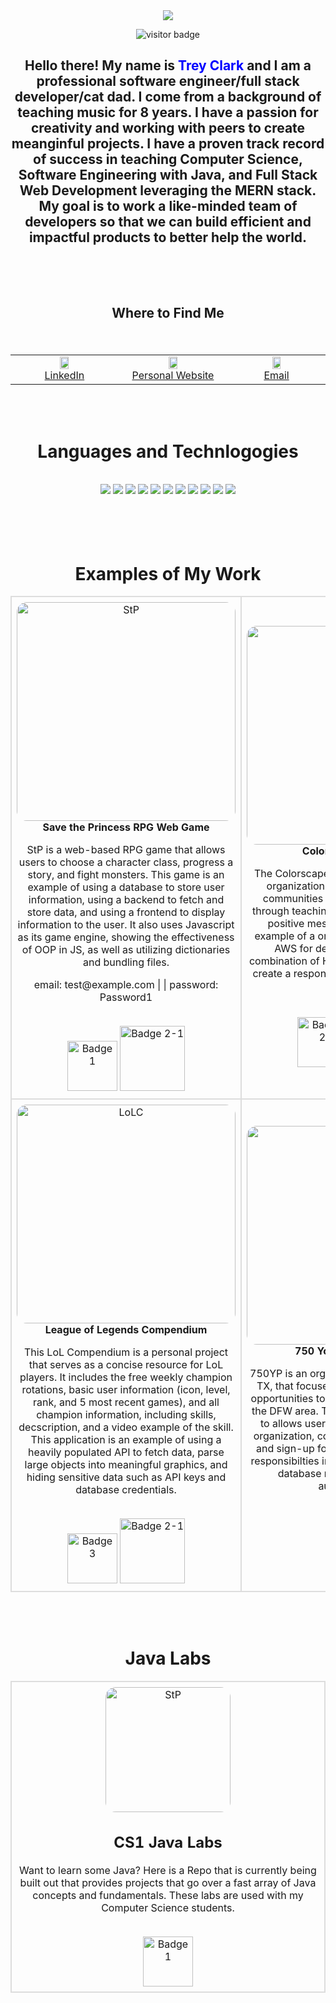 <div align="center">
<img src="https://i.imgur.com/B3YWcZy.png" />
<br>
	
![visitor badge](https://visitor-badge.laobi.icu/badge?page_id=clarktr1.clarktr1)
<h2>Hello there! My name is <span style="color: blue;">Trey Clark</span> and I am a professional software engineer/full stack developer/cat dad. I come from a background of teaching music for 8 years. I have a passion for creativity and working with peers to create meanginful projects. I have a proven track record of success in teaching Computer Science, Software Engineering with Java, and Full Stack Web Development leveraging the MERN stack. My goal is to work a like-minded team of developers so that we can build efficient and impactful products to better help the world.
<br>
<br>
<br>
<br>
<p>Where to Find Me</p>
</div>
<br>


<table align="center">
<tr>
<td align="center" bordercolor="#ffffff" width="360px" valign="top">
	<img src="https://logospng.org/download/linkedin/logo-linkedin-icon-4096.png" width="30%"/>
    <br>
      <a href="https://linkedin.com/in/webdevtreyclark" target="_blank"> LinkedIn</a>
</td>
<td align="center" width="360px" valign="top">
	<img style="border-radius:16px;" src="https://yt3.googleusercontent.com/5xCTg5cTLjTTOxLSMpvzawqr8m9_SMW61Zaf8ZrEdttYXX1jG6kmRcvK0eToqUJ3pv_YVR1nfuA=s900-c-k-c0x00ffffff-no-rj" width="30%" />
    <br>
    <a href="https://webdevtreyclark.com" target="_blank"> Personal Website</a>
</td>
<td align="center" width="360px" valign="top">
	<img style="border-radius:16px;" src="https://static.vecteezy.com/system/resources/previews/000/571/441/original/mail-icon-vector.jpg" width="30%" />
    <br>
    <a href="mailto:itreyclark@gmail.com" target="_blank"> Email</a>
</td>
</table>

<br>
<br>

<div align="center">
<h1>Languages and Technlogogies</h1>
<br>
<img src="https://img.shields.io/badge/HTML5-E34F26?style=for-the-badge&logo=html5&logoColor=white" />
<img src="https://img.shields.io/badge/CSS3-1572B6?style=for-the-badge&logo=css3&logoColor=white" />
<img src="https://img.shields.io/badge/JavaScript-F7DF1E?style=for-the-badge&logo=javascript&logoColor=black" />
<img src="https://img.shields.io/badge/Java-ED8B00?style=for-the-badge&logo=java&logoColor=white" />
<img src="https://img.shields.io/badge/SQL-EF32AB?style=for-the-badge" />
<img src="https://img.shields.io/badge/ReactJS-1511B6?style=for-the-badge&logo=React" />
<img src="https://img.shields.io/badge/Sequelize-EFF32A?style=for-the-badge" />
<img src="https://img.shields.io/badge/GIT-EFFFFF?style=for-the-badge&logo=git" />
<img src="https://img.shields.io/badge/NodeJS-AFff3A?style=for-the-badge&logo=nodejs" />
<img src="https://img.shields.io/badge/ExpressJS-AA32AB?style=for-the-badge&logo=express" />
<img src="https://img.shields.io/badge/tRPC-00A0A0?style=for-the-badge" />
</div>

<br>
<br>
<br>
<br>

<h1 align="center">Examples of My Work</h1>
<table align="center" style="border-collapse: collapse; width: 100%;">
  <tr>
    <td align="center" style="border: 2px solid #dddddd; padding: 8px;">
      <img src="https://i.imgur.com/XsLol5Y.gif" width="350px" alt="StP" style="border-radius: 16px;">
      <br>
      <b>Save the Princess RPG Web Game</b>
      <p>StP is a web-based RPG game that allows users to choose a character class, progress a story, and fight monsters. This game is an example of using a database to store user information, using a backend to fetch and store data, and using a frontend to display information to the user. It also uses Javascript as its game engine, showing the effectiveness of OOP in JS, as well as utilizing dictionaries and bundling files.</p>
      <p>email: test@example.com | | password: Password1</p>
      <br>
      <a href="https://github.com/clarktr1/Princess-Saving-Simulator/" target="_blank"><img src="https://img.shields.io/badge/Repo-blue?logo=github" width="80px" alt="Badge 1"></a>
       <a href="https://sheltered-falls-73233.herokuapp.com/"><img src="https://img.shields.io/badge/Website-purple?logo=amazons3&logocolor=white" width="104px" alt="Badge 2-1"></a>
    </td>
    <td align="center" style="border: 2px solid #dddddd; padding: 8px;">
      <img src="https://i.imgur.com/OI0ViTb.gif" width="350px" alt="colorscape" style="border-radius: 16px;">
      <br>
      <b>Colorscape Collective</b>
      <p>The Colorscape Collective is a hypothetical organization that serves lower income communities by providing opportunities through teaching graffiti as a form to spread positive messages. This website is an example of a one page website that utilizes AWS for deployment. It also uses a combination of HTML, CSS, and Javascript to create a responsive and interactive website.</p>
      <br>
        <a href="https://github.com/clarktr1/ColorScape-Collective"><img src="https://img.shields.io/badge/Repo-blue?logo=github" width="80px" alt="Badge 2"></a>
        <a href="https://gh-pages.d2m9wsygth49f2.amplifyapp.com/"><img src="https://img.shields.io/badge/Website-purple?logo=amazons3&logocolor=white" width="104px" alt="Badge 2-1"></a>
    </td>
  </tr>
  <tr>
    <td align="center" style="border: 2px solid #dddddd; padding: 8px;">
      <img src="https://i.imgur.com/7MW5X2i.gif" width="350px" alt="LoLC" style="border-radius: 16px;">
      <br>
      <b>League of Legends Compendium</b>
           <p>This LoL Compendium is a personal project that serves as a concise resource for LoL players. It includes the free weekly champion rotations, basic user information (icon, level, rank, and 5 most recent games), and all champion information, including skills, decscription, and a video example of the skill. This application is an example of using a heavily populated API to fetch data, parse large objects into meaningful graphics, and hiding sensitive data such as API keys and database credentials.</p>
      <br>
      <a href="https://github.com/clarktr1/league-tracker" target="_blank"><img src="https://img.shields.io/badge/Repo-blue?logo=github" width="80px" alt="Badge 3"></a>
      <a href="https://clarktr1.github.io/league-tracker"><img src="https://img.shields.io/badge/Website-purple?logo=amazons3&logocolor=white" width="104px" alt="Badge 2-1"></a>
    </td>
    <td align="center" style="border: 2px solid #dddddd; padding: 8px;">
      <img src="https://i.imgur.com/D6oblSt.gif" width="350px" alt="750YP" style="border-radius: 16px;">
      <br>
      <b>750 Young Professionals</b>
      <p>750YP is an organization based in Lewisville, TX, that focuses on networking and giving opportunities to early career professionals in the DFW area. The website serves as a base to allows users to learn about the 750YP organization, contact 750YP, as well as see and sign-up for upcoming events. Primary responsibilties include backend architecture, database normalization, and user autuhentication. </p>
      <br>
      <a href="https://github.com/ec-coding/750yp-web-app/tree/dev" target="_blank"><img src="https://img.shields.io/badge/Repo-blue?logo=github" width="80px" alt="Badge 4" /></a>
    </td>
  </tr>
</table>
<br>
<br>
<h1 align="center">Java Labs</h1>
<table align="center" style="border-collapse: collapse; width: 100%;">
  <tr>
    <td align="center" style="border: 2px solid #dddddd; padding: 8px;">
      <img src="https://cdn.iconscout.com/icon/free/png-256/free-java-60-1174953.png" width="200px" alt="StP" style="border-radius: 16px;">
      <br>
      <h2>CS1 Java Labs</h2>
      <p>Want to learn some Java? Here is a Repo that is currently being built out that provides projects that go over a fast array of Java concepts and fundamentals. These labs are used with my Computer Science students.</p>
      <br>
      <a href="https://github.com/clarktr1/CS1_Java_Labs/tree/main" target="_blank"><img src="https://img.shields.io/badge/Repo-blue?logo=github" width="80px" alt="Badge 1"></a>
    </td>
    </tr>
</table>


